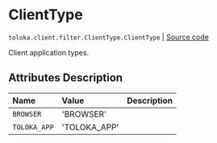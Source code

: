 # ClientType
`toloka.client.filter.ClientType.ClientType` | [Source code](https://github.com/Toloka/toloka-kit/blob/v1.2.2/src/client/filter.py#L554)

Client application types.

## Attributes Description

| Name | Value | Description |
| :------| :-----------| :----------| 
`BROWSER`|'BROWSER'|
`TOLOKA_APP`|'TOLOKA_APP'|
